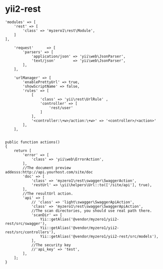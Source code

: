 # yii2-rest


    'modules' => [
        'rest' => [
            'class' => 'myzero1\rest\Module',
        ]
    ],

        'request'      => [
            'parsers' => [
                'application/json' => 'yii\web\JsonParser',
                'text/json'        => 'yii\web\JsonParser',
            ],
        ],
        
        'urlManager' => [
            'enablePrettyUrl' => true,
            'showScriptName' => false,
            'rules' => [
                [
                    'class' => 'yii\rest\UrlRule' ,
                    'controller' => [
                        'rest/user'
                    ]
                ],
                '<controller:\+w>/action:\+w>' => '<controller>/<action>'
            ],
        ],


    public function actions()
    {
        return [
            'error' => [
                'class' => 'yii\web\ErrorAction',
            ],
            //The document preview addesss:http://api.yourhost.com/site/doc
            'doc' => [
                'class' => 'myzero1\rest\swagger\SwaggerAction',
                'restUrl' => \yii\helpers\Url::to(['/site/api'], true),
            ],
            //The resultUrl action.
            'api' => [
                // 'class' => 'light\swagger\SwaggerApiAction',
                'class' => 'myzero1\rest\swagger\SwaggerApiAction',
                //The scan directories, you should use real path there.
                'scanDir' => [
                    Yii::getAlias('@vendor/myzero1/yii2-rest/src/swagger'),
                    Yii::getAlias('@vendor/myzero1/yii2-rest/src/controllers'),
                    Yii::getAlias('@vendor/myzero1/yii2-rest/src/models'),
                ],
                //The security key
                //'api_key' => 'test',
            ],
        ];
    }